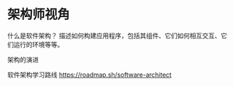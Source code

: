 # 架构师视角

什么是软件架构？
描述如何构建应用程序，包括其组件、它们如何相互交互、它们运行的环境等等。

架构的演进


软件架构学习路线
https://roadmap.sh/software-architect
